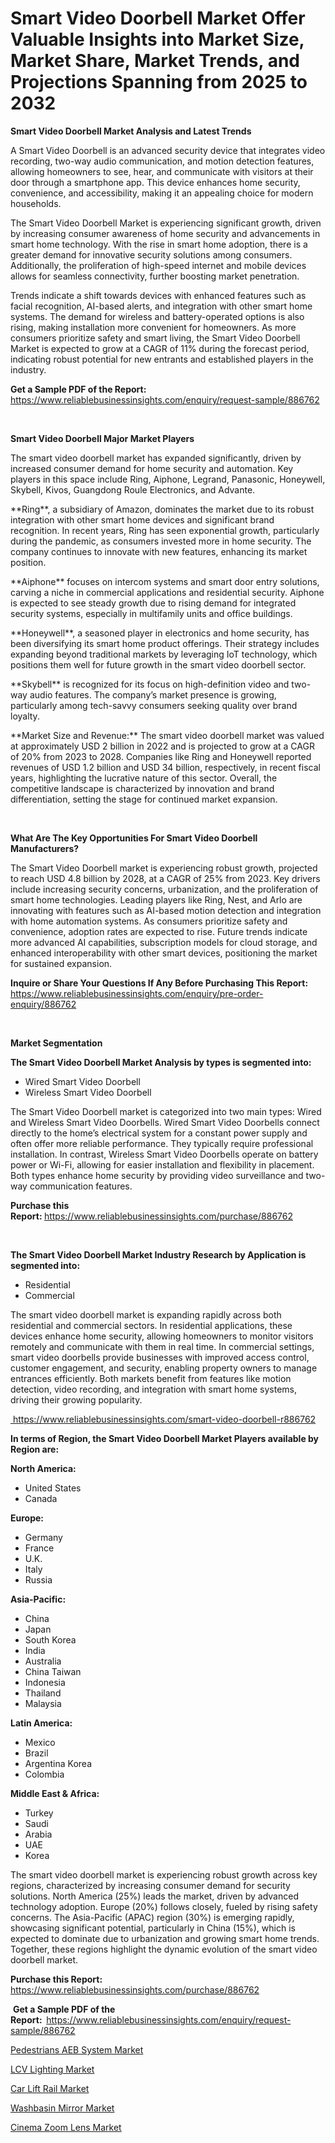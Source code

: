 <p><h1>Smart Video Doorbell Market Offer Valuable Insights into Market Size, Market Share, Market Trends, and Projections Spanning from 2025 to 2032</h1></p><p><strong>Smart Video Doorbell Market Analysis and Latest Trends</strong></p>
<p><p>A Smart Video Doorbell is an advanced security device that integrates video recording, two-way audio communication, and motion detection features, allowing homeowners to see, hear, and communicate with visitors at their door through a smartphone app. This device enhances home security, convenience, and accessibility, making it an appealing choice for modern households.</p><p>The Smart Video Doorbell Market is experiencing significant growth, driven by increasing consumer awareness of home security and advancements in smart home technology. With the rise in smart home adoption, there is a greater demand for innovative security solutions among consumers. Additionally, the proliferation of high-speed internet and mobile devices allows for seamless connectivity, further boosting market penetration.</p><p>Trends indicate a shift towards devices with enhanced features such as facial recognition, AI-based alerts, and integration with other smart home systems. The demand for wireless and battery-operated options is also rising, making installation more convenient for homeowners. As more consumers prioritize safety and smart living, the Smart Video Doorbell Market is expected to grow at a CAGR of 11% during the forecast period, indicating robust potential for new entrants and established players in the industry.</p></p>
<p><strong>Get a Sample PDF of the Report:&nbsp;</strong> <a href="https://www.reliablebusinessinsights.com/enquiry/request-sample/886762?utm_campaign=1091&utm_medium=2&utm_source=Github&utm_content=ia&utm_term=06022025&utm_id=smart-video-doorbell">https://www.reliablebusinessinsights.com/enquiry/request-sample/886762</a></p>
<p>&nbsp;</p>
<p><strong>Smart Video Doorbell Major Market Players</strong></p>
<p><p>The smart video doorbell market has expanded significantly, driven by increased consumer demand for home security and automation. Key players in this space include Ring, Aiphone, Legrand, Panasonic, Honeywell, Skybell, Kivos, Guangdong Roule Electronics, and Advante.</p><p>**Ring**, a subsidiary of Amazon, dominates the market due to its robust integration with other smart home devices and significant brand recognition. In recent years, Ring has seen exponential growth, particularly during the pandemic, as consumers invested more in home security. The company continues to innovate with new features, enhancing its market position.</p><p>**Aiphone** focuses on intercom systems and smart door entry solutions, carving a niche in commercial applications and residential security. Aiphone is expected to see steady growth due to rising demand for integrated security systems, especially in multifamily units and office buildings.</p><p>**Honeywell**, a seasoned player in electronics and home security, has been diversifying its smart home product offerings. Their strategy includes expanding beyond traditional markets by leveraging IoT technology, which positions them well for future growth in the smart video doorbell sector.</p><p>**Skybell** is recognized for its focus on high-definition video and two-way audio features. The company’s market presence is growing, particularly among tech-savvy consumers seeking quality over brand loyalty.</p><p>**Market Size and Revenue:** The smart video doorbell market was valued at approximately USD 2 billion in 2022 and is projected to grow at a CAGR of 20% from 2023 to 2028. Companies like Ring and Honeywell reported revenues of USD 1.2 billion and USD 34 billion, respectively, in recent fiscal years, highlighting the lucrative nature of this sector. Overall, the competitive landscape is characterized by innovation and brand differentiation, setting the stage for continued market expansion.</p></p>
<p>&nbsp;</p>
<p><strong>What Are The Key Opportunities For Smart Video Doorbell Manufacturers?</strong></p>
<p><p>The Smart Video Doorbell market is experiencing robust growth, projected to reach USD 4.8 billion by 2028, at a CAGR of 25% from 2023. Key drivers include increasing security concerns, urbanization, and the proliferation of smart home technologies. Leading players like Ring, Nest, and Arlo are innovating with features such as AI-based motion detection and integration with home automation systems. As consumers prioritize safety and convenience, adoption rates are expected to rise. Future trends indicate more advanced AI capabilities, subscription models for cloud storage, and enhanced interoperability with other smart devices, positioning the market for sustained expansion.</p></p>
<p><strong>Inquire or Share Your Questions If Any Before Purchasing This Report:</strong> <a href="https://www.reliablebusinessinsights.com/enquiry/pre-order-enquiry/886762?utm_campaign=1091&utm_medium=2&utm_source=Github&utm_content=ia&utm_term=06022025&utm_id=smart-video-doorbell">https://www.reliablebusinessinsights.com/enquiry/pre-order-enquiry/886762</a></p>
<p>&nbsp;</p>
<p><strong>Market Segmentation</strong></p>
<p><strong>The Smart Video Doorbell Market Analysis by types is segmented into:</strong></p>
<p><ul><li>Wired Smart Video Doorbell</li><li>Wireless Smart Video Doorbell</li></ul></p>
<p><p>The Smart Video Doorbell market is categorized into two main types: Wired and Wireless Smart Video Doorbells. Wired Smart Video Doorbells connect directly to the home’s electrical system for a constant power supply and often offer more reliable performance. They typically require professional installation. In contrast, Wireless Smart Video Doorbells operate on battery power or Wi-Fi, allowing for easier installation and flexibility in placement. Both types enhance home security by providing video surveillance and two-way communication features.</p></p>
<p><strong>Purchase this Report:&nbsp;</strong><a href="https://www.reliablebusinessinsights.com/purchase/886762?utm_campaign=1091&utm_medium=2&utm_source=Github&utm_content=ia&utm_term=06022025&utm_id=smart-video-doorbell">https://www.reliablebusinessinsights.com/purchase/886762</a></p>
<p>&nbsp;</p>
<p><strong>The Smart Video Doorbell Market Industry Research by Application is segmented into:</strong></p>
<p><ul><li>Residential</li><li>Commercial</li></ul></p>
<p><p>The smart video doorbell market is expanding rapidly across both residential and commercial sectors. In residential applications, these devices enhance home security, allowing homeowners to monitor visitors remotely and communicate with them in real time. In commercial settings, smart video doorbells provide businesses with improved access control, customer engagement, and security, enabling property owners to manage entrances efficiently. Both markets benefit from features like motion detection, video recording, and integration with smart home systems, driving their growing popularity.</p></p>
<p><a href="https://www.reliablebusinessinsights.com/smart-video-doorbell-r886762?utm_campaign=1091&utm_medium=2&utm_source=Github&utm_content=ia&utm_term=06022025&utm_id=smart-video-doorbell">&nbsp;https://www.reliablebusinessinsights.com/smart-video-doorbell-r886762</a></p>
<p><strong>In terms of Region, the Smart Video Doorbell Market Players available by Region are:</strong></p>
<p>
    <p> <strong> North America: </strong>
        <ul>
            <li>United States</li>
            <li>Canada</li>
        </ul>
        </p> 
    <p> <strong> Europe: </strong>
        <ul>
            <li>Germany</li>
            <li>France</li>
            <li>U.K.</li>
            <li>Italy</li>
            <li>Russia</li>
        </ul>
        </p> 
    <p> <strong> Asia-Pacific: </strong>
        <ul>
            <li>China</li>
            <li>Japan</li>
            <li>South Korea</li>
            <li>India</li>
            <li>Australia</li>
            <li>China Taiwan</li>
            <li>Indonesia</li>
            <li>Thailand</li>
            <li>Malaysia</li>
        </ul>
        </p> 
    <p> <strong> Latin America: </strong>
        <ul>
            <li>Mexico</li>
            <li>Brazil</li>
            <li>Argentina Korea</li>
            <li>Colombia</li>
        </ul>
        </p> 
    <p> <strong> Middle East & Africa: </strong>
        <ul>
            <li>Turkey</li>
            <li>Saudi</li>
            <li>Arabia</li>
            <li>UAE</li>
            <li>Korea</li>
        </ul>
    </p>
    </p>
<p><p>The smart video doorbell market is experiencing robust growth across key regions, characterized by increasing consumer demand for security solutions. North America (25%) leads the market, driven by advanced technology adoption. Europe (20%) follows closely, fueled by rising safety concerns. The Asia-Pacific (APAC) region (30%) is emerging rapidly, showcasing significant potential, particularly in China (15%), which is expected to dominate due to urbanization and growing smart home trends. Together, these regions highlight the dynamic evolution of the smart video doorbell market.</p></p>
<p><strong>Purchase this Report: </strong><a href="https://www.reliablebusinessinsights.com/purchase/886762?utm_campaign=1091&utm_medium=2&utm_source=Github&utm_content=ia&utm_term=06022025&utm_id=smart-video-doorbell">https://www.reliablebusinessinsights.com/purchase/886762</a></p>
<p>&nbsp;<strong>Get a Sample PDF of the Report:&nbsp;&nbsp;</strong><a href="https://www.reliablebusinessinsights.com/enquiry/request-sample/886762?utm_campaign=1091&utm_medium=2&utm_source=Github&utm_content=ia&utm_term=06022025&utm_id=smart-video-doorbell">https://www.reliablebusinessinsights.com/enquiry/request-sample/886762</a></p>
<p><strong></strong></p>
<p><p><a href="https://www.linkedin.com/pulse/evaluating-profitability-pedestrians-aeb-system-market-report-7nvqe?utm_campaign=1091&utm_medium=2&utm_source=Github&utm_content=ia&utm_term=06022025&utm_id=smart-video-doorbell">Pedestrians AEB System Market</a></p><p><a href="https://www.linkedin.com/pulse/expert-analysis-lcv-lighting-market-dynamics-expected-143-ptxdc?utm_campaign=1091&utm_medium=2&utm_source=Github&utm_content=ia&utm_term=06022025&utm_id=smart-video-doorbell">LCV Lighting Market</a></p><p><a href="https://www.linkedin.com/pulse/car-lift-rail-market-insights-encompass-historical-trends-rcoxf?utm_campaign=1091&utm_medium=2&utm_source=Github&utm_content=ia&utm_term=06022025&utm_id=smart-video-doorbell">Car Lift Rail Market</a></p><p><a href="https://github.com/raffadongraffadong/Market-Research-Report-List-1/blob/main/washbasin-mirror-market.md?utm_campaign=1091&utm_medium=2&utm_source=Github&utm_content=ia&utm_term=06022025&utm_id=smart-video-doorbell">Washbasin Mirror Market</a></p><p><a href="https://github.com/njockebogris/Market-Research-Report-List-1/blob/main/cinema-zoom-lens-market.md?utm_campaign=1091&utm_medium=2&utm_source=Github&utm_content=ia&utm_term=06022025&utm_id=smart-video-doorbell">Cinema Zoom Lens Market</a></p></p>